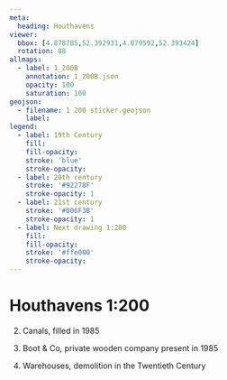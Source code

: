 ```yaml
---
meta:
  heading: Houthavens
viewer:
  bbox: [4.878785,52.392931,4.879592,52.393424]
  rotation: 88 
allmaps:
  - label: 1_200B
    annotation: 1_200B.json
    opacity: 100
    saturation: 100
geojson:
  - filename: 1 200 sticker.geojson
    label: 
legend:
  - label: 19th Century
    fill:
    fill-opacity:
    stroke: 'blue'
    stroke-opacity:
  - label: 20th century
    stroke: '#92278F'
    stroke-opacity: 1
  - label: 21st century
    stroke: '#006F3B'
    stroke-opacity: 1
  - label: Next drawing 1:200
    fill:
    fill-opacity:
    stroke: '#ffe000'
    stroke-opacity:
---
```

# Houthavens 1:200
2. Canals, filled in 1985

3. Boot & Co, private wooden company present in 1985

4. Warehouses, demolition in the Twentieth Century